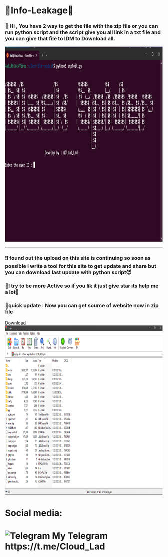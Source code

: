 <h1>📂Info-Leakage📂</h1>
<h3>📌 Hi , You have 2 way to get the file with the zip file or you can run python script and the script give you all link in a txt file and you can give that file to IDM
to Download all.</h3>

<img src="https://raw.githubusercontent.com/TheCloudLad/kimdishop.com/main/img/image.png" alt="Screen-Shot" width="1102" height="621">

<hr>
<h3>❗️I found out the upload on this site is continuing so soon as possible i write a tool for this site to get update and share but you can download last update with python script😈</h3>

<h3>📢I try to be more Active so if you lik it just give star its help me a lot📢</h3>

<h3>📌quick update : Now you can get source of website now in zip file</h3>
<a href="https://mega.nz/file/NbhgmTiR#mvahbOPKOChV83XBZsVe9WWlGCyT21gS8IsZU3_p4bM" class="button">Download</a>
<img src="https://github.com/TheCloudLad/kimdishop.com/blob/main/img/Sorce.png" alt="Screen-Shot" width="1155" height="538">

<h1>Social media:<h1>
 <img src="https://upload.wikimedia.org/wikipedia/commons/8/82/Telegram_logo.svg" alt="Telegram" width="20" height="20"></img> My Telegram https://t.me/Cloud_Lad

